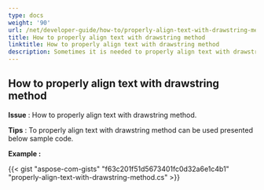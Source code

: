 ```yaml
---
type: docs
weight: '90'
url: /net/developer-guide/how-to/properly-align-text-with-drawstring-method
title: How to properly align text with drawstring method
linktitle: How to properly align text with drawstring method
description: Sometimes it is needed to properly align text with drawstring method.
---
```


**How to properly align text with drawstring method**
-----------------------------------------

**Issue** : How to properly align text with drawstring method.

**Tips** : To properly align text with drawstring method can be used presented below sample code.

**Example :**

{{< gist "aspose-com-gists" "f63c201f51d5673401fc0d32a6e1c4b1" "properly-align-text-with-drawstring-method.cs" >}}
